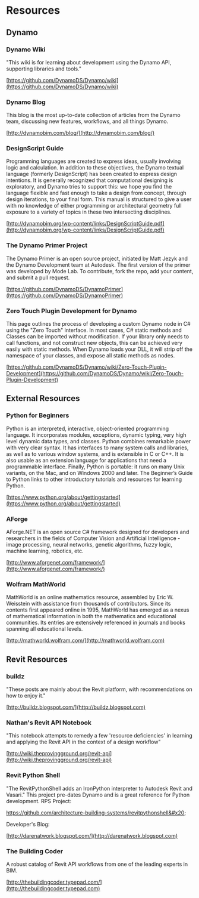 # Resources

## **Dynamo**

### **Dynamo Wiki**

"This wiki is for learning about development using the Dynamo API, supporting libraries and tools."

[https://github.com/DynamoDS/Dynamo/wiki](https://github.com/DynamoDS/Dynamo/wiki)

### **Dynamo Blog**

This blog is the most up-to-date collection of articles from the Dynamo team, discussing new features, workflows, and all things Dynamo.

[http://dynamobim.com/blog/](http://dynamobim.com/blog/)

### **DesignScript Guide**

Programming languages are created to express ideas, usually involving logic and calculation. In addition to these objectives, the Dynamo textual language (formerly DesignScript) has been created to express design intentions. It is generally recognized that computational designing is exploratory, and Dynamo tries to support this: we hope you find the language flexible and fast enough to take a design from concept, through design iterations, to your final form. This manual is structured to give a user with no knowledge of either programming or architectural geometry full exposure to a variety of topics in these two intersecting disciplines.

[http://dynamobim.org/wp-content/links/DesignScriptGuide.pdf](http://dynamobim.org/wp-content/links/DesignScriptGuide.pdf)

### **The Dynamo Primer Project**

The Dynamo Primer is an open source project, initiated by Matt Jezyk and the Dynamo Development team at Autodesk. The first version of the primer was developed by Mode Lab. To contribute, fork the repo, add your content, and submit a pull request.

[https://github.com/DynamoDS/DynamoPrimer](https://github.com/DynamoDS/DynamoPrimer)

### **Zero Touch Plugin Development for Dynamo**

This page outlines the process of developing a custom Dynamo node in C# using the "Zero Touch" interface. In most cases, C# static methods and Classes can be imported without modification. If your library only needs to call functions, and not construct new objects, this can be achieved very easily with static methods. When Dynamo loads your DLL, it will strip off the namespace of your classes, and expose all static methods as nodes.

[https://github.com/DynamoDS/Dynamo/wiki/Zero-Touch-Plugin-Development](https://github.com/DynamoDS/Dynamo/wiki/Zero-Touch-Plugin-Development)

## **External Resources**

### **Python for Beginners**

Python is an interpreted, interactive, object-oriented programming language. It incorporates modules, exceptions, dynamic typing, very high level dynamic data types, and classes. Python combines remarkable power with very clear syntax. It has interfaces to many system calls and libraries, as well as to various window systems, and is extensible in C or C++. It is also usable as an extension language for applications that need a programmable interface. Finally, Python is portable: it runs on many Unix variants, on the Mac, and on Windows 2000 and later. The Beginner’s Guide to Python links to other introductory tutorials and resources for learning Python.

[https://www.python.org/about/gettingstarted](https://www.python.org/about/gettingstarted)

### **AForge**

AForge.NET is an open source C# framework designed for developers and researchers in the fields of Computer Vision and Artificial Intelligence - image processing, neural networks, genetic algorithms, fuzzy logic, machine learning, robotics, etc.

[http://www.aforgenet.com/framework/](http://www.aforgenet.com/framework/)

### **Wolfram MathWorld**

MathWorld is an online mathematics resource, assembled by Eric W. Weisstein with assistance from thousands of contributors. Since its contents first appeared online in 1995, MathWorld has emerged as a nexus of mathematical information in both the mathematics and educational communities. Its entries are extensively referenced in journals and books spanning all educational levels.

[http://mathworld.wolfram.com/](http://mathworld.wolfram.com)

## Revit Resources

### **buildz**

"These posts are mainly about the Revit platform, with recommendations on how to enjoy it."

[http://buildz.blogspot.com/](http://buildz.blogspot.com)

### **Nathan's Revit API Notebook**

"This notebook attempts to remedy a few 'resource deficiencies' in learning and applying the Revit API in the context of a design workflow"

[http://wiki.theprovingground.org/revit-api](http://wiki.theprovingground.org/revit-api)

### **Revit Python Shell**

"The RevitPythonShell adds an IronPython interpreter to Autodesk Revit and Vasari." This project pre-dates Dynamo and is a great reference for Python development. RPS Project:&#x20;

https://github.com/architecture-building-systems/revitpythonshell&#x20;

Developer's Blog:&#x20;

[http://darenatwork.blogspot.com/](http://darenatwork.blogspot.com)

### **The Building Coder**

A robust catalog of Revit API workflows from one of the leading experts in BIM.

[http://thebuildingcoder.typepad.com/](http://thebuildingcoder.typepad.com)
